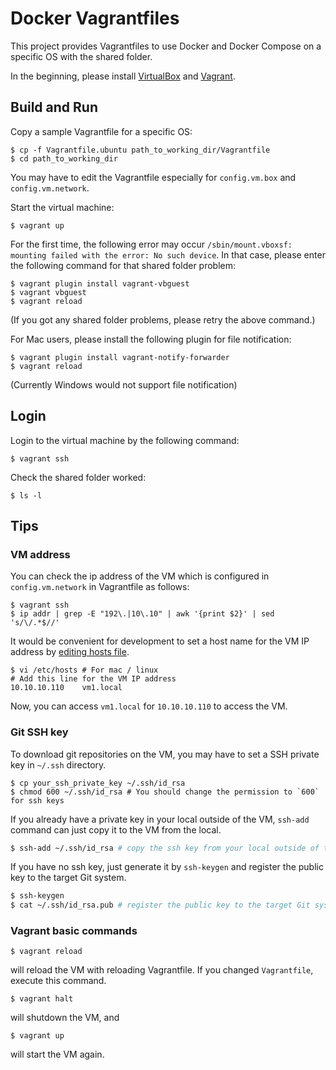 # Docker Vagrantfiles

This project provides Vagrantfiles to use Docker and Docker Compose on a specific OS with the shared folder.

In the beginning, please install [VirtualBox](https://www.virtualbox.org/) and [Vagrant](https://www.vagrantup.com/).

## Build and Run

Copy a sample Vagrantfile for a specific OS:

```
$ cp -f Vagrantfile.ubuntu path_to_working_dir/Vagrantfile
$ cd path_to_working_dir
```

You may have to edit the Vagrantfile especially for `config.vm.box` and `config.vm.network`.

Start the virtual machine:

```
$ vagrant up
```

For the first time, the following error may occur
`/sbin/mount.vboxsf: mounting failed with the error: No such device`.
In that case, please enter the following command for that shared folder problem:

```
$ vagrant plugin install vagrant-vbguest
$ vagrant vbguest
$ vagrant reload
```

(If you got any shared folder problems, please retry the above command.)

For Mac users, please install the following plugin for file notification:

```
$ vagrant plugin install vagrant-notify-forwarder
$ vagrant reload
```

(Currently Windows would not support file notification)

## Login

Login to the virtual machine by the following command:

```
$ vagrant ssh
```

Check the shared folder worked:

```
$ ls -l
```

## Tips

### VM address

You can check the ip address of the VM which is configured in `config.vm.network` in Vagrantfile as follows:

```
$ vagrant ssh
$ ip addr | grep -E "192\.|10\.10" | awk '{print $2}' | sed 's/\/.*$//'
```

It would be convenient for development to set a host name for the VM IP address by [editing hosts file](https://www.howtogeek.com/howto/27350/beginner-geek-how-to-edit-your-hosts-file/).

```
$ vi /etc/hosts # For mac / linux
# Add this line for the VM IP address
10.10.10.110    vm1.local
```

Now, you can access `vm1.local` for `10.10.10.110` to access the VM.

### Git SSH key

To download git repositories on the VM, you may have to set a SSH private key in `~/.ssh` directory.

```
$ cp your_ssh_private_key ~/.ssh/id_rsa
$ chmod 600 ~/.ssh/id_rsa # You should change the permission to `600` for ssh keys
```

If you already have a private key in your local outside of the VM,
`ssh-add` command can just copy it to the VM from the local.

```sh
$ ssh-add ~/.ssh/id_rsa # copy the ssh key from your local outside of the VM
```

If you have no ssh key, just generate it by `ssh-keygen` and register the public key to the target Git system.

```sh
$ ssh-keygen
$ cat ~/.ssh/id_rsa.pub # register the public key to the target Git system
```

### Vagrant basic commands

```
$ vagrant reload
```

will reload the VM with reloading Vagrantfile. If you changed `Vagrantfile`, execute this command.

```
$ vagrant halt
```

will shutdown the VM, and

```
$ vagrant up
```

will start the VM again.


